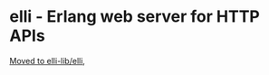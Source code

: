# elli - Erlang web server for HTTP APIs

[Moved to elli-lib/elli](https://github.com/elli-lib/elli),
